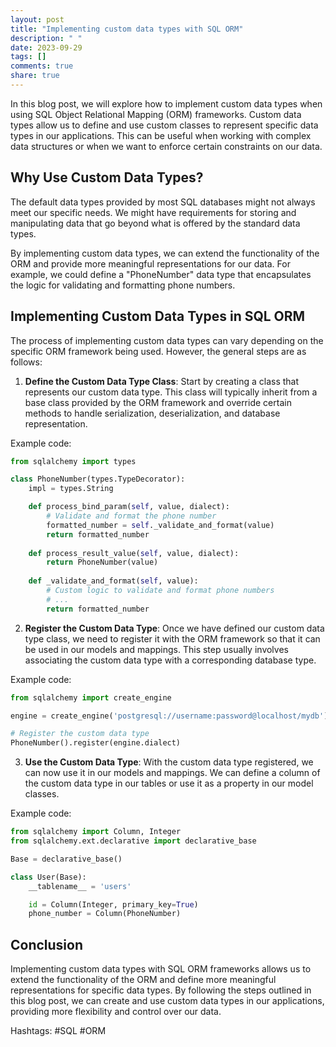 ```yaml
---
layout: post
title: "Implementing custom data types with SQL ORM"
description: " "
date: 2023-09-29
tags: []
comments: true
share: true
---
```


In this blog post, we will explore how to implement custom data types when using SQL Object Relational Mapping (ORM) frameworks. Custom data types allow us to define and use custom classes to represent specific data types in our applications. This can be useful when working with complex data structures or when we want to enforce certain constraints on our data.

## Why Use Custom Data Types?

The default data types provided by most SQL databases might not always meet our specific needs. We might have requirements for storing and manipulating data that go beyond what is offered by the standard data types.

By implementing custom data types, we can extend the functionality of the ORM and provide more meaningful representations for our data. For example, we could define a "PhoneNumber" data type that encapsulates the logic for validating and formatting phone numbers.

## Implementing Custom Data Types in SQL ORM

The process of implementing custom data types can vary depending on the specific ORM framework being used. However, the general steps are as follows:

1. **Define the Custom Data Type Class**: Start by creating a class that represents our custom data type. This class will typically inherit from a base class provided by the ORM framework and override certain methods to handle serialization, deserialization, and database representation.

 Example code: 

```python
from sqlalchemy import types

class PhoneNumber(types.TypeDecorator):
    impl = types.String

    def process_bind_param(self, value, dialect):
        # Validate and format the phone number
        formatted_number = self._validate_and_format(value)
        return formatted_number
        
    def process_result_value(self, value, dialect):
        return PhoneNumber(value)
        
    def _validate_and_format(self, value):
        # Custom logic to validate and format phone numbers
        # ...
        return formatted_number
```

2. **Register the Custom Data Type**: Once we have defined our custom data type class, we need to register it with the ORM framework so that it can be used in our models and mappings. This step usually involves associating the custom data type with a corresponding database type.

 Example code: 

```python
from sqlalchemy import create_engine

engine = create_engine('postgresql://username:password@localhost/mydb')

# Register the custom data type
PhoneNumber().register(engine.dialect)
```

3. **Use the Custom Data Type**: With the custom data type registered, we can now use it in our models and mappings. We can define a column of the custom data type in our tables or use it as a property in our model classes.

 Example code: 

```python
from sqlalchemy import Column, Integer
from sqlalchemy.ext.declarative import declarative_base

Base = declarative_base()

class User(Base):
    __tablename__ = 'users'

    id = Column(Integer, primary_key=True)
    phone_number = Column(PhoneNumber)
```

## Conclusion

Implementing custom data types with SQL ORM frameworks allows us to extend the functionality of the ORM and define more meaningful representations for specific data types. By following the steps outlined in this blog post, we can create and use custom data types in our applications, providing more flexibility and control over our data. 

Hashtags: #SQL #ORM
